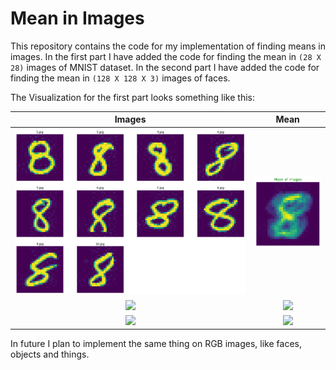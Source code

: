 # Mean in Images

This repository contains the code for my implementation of finding means in images. In the first part I have added the code for finding the mean in `(28 X 28)` images of MNIST 
dataset. In the second part I have added the code for finding the mean in `(128 X 128 X 3)` images of faces.

The Visualization for the first part looks something like this:

Images             |  Mean
:-------------------------:|:-------------------------:
![](https://raw.githubusercontent.com/Hrushi11/Image_Mean/main/assets/all_imgs.png)  |  ![](https://raw.githubusercontent.com/Hrushi11/Image_Mean/main/assets/mean_8.png)
![](https://github.com/Hrushi11/Mean_In_Images/blob/main/assets/men_all_imgs.png?raw=true)  |  ![](https://raw.githubusercontent.com/Hrushi11/Mean_In_Images/main/assets/mean_men_faces.png)
![](https://raw.githubusercontent.com/Hrushi11/Mean_In_Images/main/assets/women_all_imgs.png)  |  ![](https://raw.githubusercontent.com/Hrushi11/Mean_In_Images/main/assets/mean_women_faces.png)

In future I plan to implement the same thing on RGB images, like faces, objects and things.
